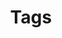 ---
layout: tags
title: Tags
permalink: /tags/
sidebar: true
order: 7
description: >
  List of all categories & tags of blog.
---